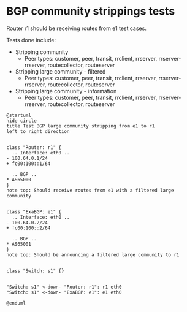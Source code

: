 # BGP community strippings tests

Router r1 should be receiving routes from e1 test cases.

Tests done include:
  * Stripping community
    * Peer types: customer, peer, transit, rrclient, rrserver, rrserver-rrserver, routecollector, routeserver
  * Stripping large community - filtered
    * Peer types: customer, peer, transit, rrclient, rrserver, rrserver-rrserver, routecollector, routeserver
  * Stripping large community - information
    * Peer types: customer, peer, transit, rrclient, rrserver, rrserver-rrserver, routecollector, routeserver

```plantuml
@startuml
hide circle
title Test BGP large community stripping from e1 to r1
left to right direction


class "Router: r1" {
  .. Interface: eth0 ..
- 100.64.0.1/24
+ fc00:100::1/64

  .. BGP ..
* AS65000
}
note top: Should receive routes from e1 with a filtered large community


class "ExaBGP: e1" {
  .. Interface: eth0 ..
- 100.64.0.2/24
+ fc00:100::2/64

  .. BGP ..
* AS65001
}
note top: Should be announcing a filtered large community to r1


class "Switch: s1" {}


"Switch: s1" <-down- "Router: r1": r1 eth0
"Switch: s1" <-down- "ExaBGP: e1": e1 eth0

@enduml
```
